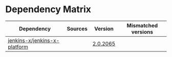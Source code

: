 # Dependency Matrix

Dependency | Sources | Version | Mismatched versions
---------- | ------- | ------- | -------------------
[jenkins-x/jenkins-x-platform](https://github.com/jenkins-x/jenkins-x-platform) |  | [2.0.2065](https://github.com/jenkins-x/jenkins-x-platform/releases/tag/v2.0.2065) | 
